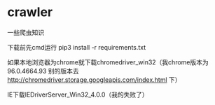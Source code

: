 # crawler
一些爬虫知识 

下载前先cmd运行 pip3 install -r requirements.txt

如果本地浏览器为chrome就下载chromedriver_win32（我chrome版本为96.0.4664.93 别的版本去 http://chromedriver.storage.googleapis.com/index.html 下）

IE下载IEDriverServer_Win32_4.0.0（我的失败了）
